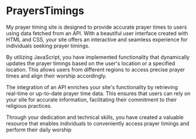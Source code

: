 # PrayersTimings


My prayer timing site is designed to provide accurate prayer times to users using data fetched from an API. With a beautiful user interface created with HTML and CSS, your site offers an interactive and seamless experience for individuals seeking prayer timings.

By utilizing JavaScript, you have implemented functionality that dynamically updates the prayer timings based on the user's location or a specified location. This allows users from different regions to access precise prayer times and align their worship accordingly.

The integration of an API enriches your site's functionality by retrieving real-time or up-to-date prayer time data. This ensures that users can rely on your site for accurate information, facilitating their commitment to their religious practices.

Through your dedication and technical skills, you have created a valuable resource that enables individuals to conveniently access prayer timings and perform their daily worship
